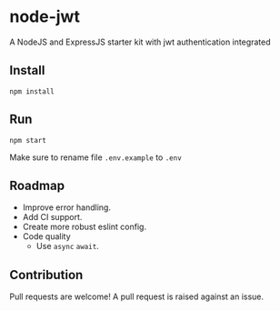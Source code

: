 # node-jwt

A NodeJS and ExpressJS starter kit with jwt authentication integrated

## Install

`npm install`

## Run

`npm start`

Make sure to rename file `.env.example` to `.env`

## Roadmap

* Improve error handling.
* Add CI support.
* Create more robust eslint config.
* Code quality
    * Use `async` `await`.

## Contribution

Pull requests are welcome! A pull request is raised against an issue.
